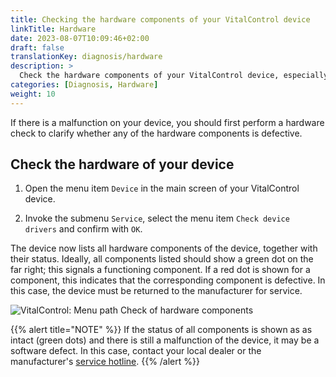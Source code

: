 ```yaml
---
title: Checking the hardware components of your VitalControl device
linkTitle: Hardware
date: 2023-08-07T10:09:46+02:00
draft: false
translationKey: diagnosis/hardware
description: >
  Check the hardware components of your VitalControl device, especially if you suspect a hardware defect.
categories: [Diagnosis, Hardware]
weight: 10
---
```

If there is a malfunction on your device, you should first perform a hardware check to clarify whether any of the hardware components is defective.

## Check the hardware of your device

1. Open the menu item `Device` in the main screen of your VitalControl device.

1. Invoke the submenu `Service`, select the menu item `Check device drivers` and confirm with `OK`.

The device now lists all hardware components of the device, together with their status. Ideally, all components listed should show a green dot on the far right; this signals a functioning component. If a red dot is shown  for a component, this indicates that the corresponding component is defective. In this case, the device must be returned to the manufacturer for service.

   ![VitalControl: Menu path Check of hardware components](../images/device-check.png "Hardware check")

{{% alert title="NOTE" %}}
If the status of all components is shown as as intact (green dots) and there is still a malfunction of the device, it may be a software defect. In this case, contact your local dealer or the manufacturer's [service hotline](https://www.urbanonline.de/en/contact).
{{% /alert %}}
